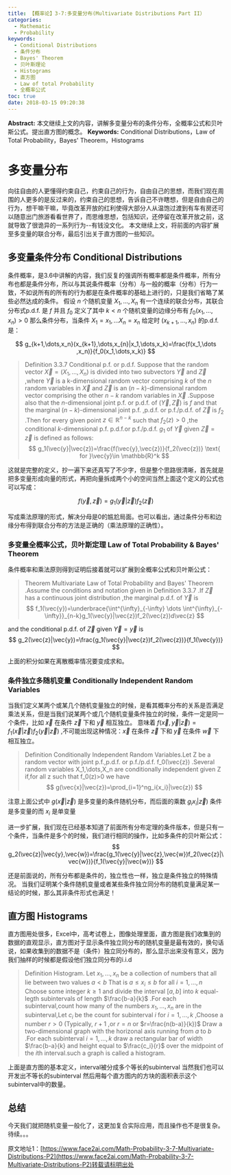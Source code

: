 ```yaml
---
title: 【概率论】3-7:多变量分布(Multivariate Distributions Part II）
categories:
  - Mathematic
  - Probability
keywords:
  - Conditional Distributions
  - 条件分布
  - Bayes' Theorem
  - 贝叶斯理论
  - Histograms
  - 直方图
  - Law of total Probability
  - 全概率公式
toc: true
date: 2018-03-15 09:20:38
---
```


**Abstract:** 本文继续上文的内容，讲解多变量分布的条件分布，全概率公式和贝叶斯公式。提出直方图的概念。
**Keywords:** Conditional Distributions，Law of Total Probability，Bayes' Theorem，Histograms

<!--more-->
# 多变量分布
向往自由的人更懂得约束自己，约束自己的行为，自由自己的思想，而我们现在周围的人更多的是反过来的，约束自己的思想，告诉自己不许瞎想，但是自由自己的行为，想干嘛干嘛，毕竟改革开放的红利使得大部分人从温饱过渡到有车有房还可以随意出门旅游看看世界了，而思维思想，包括知识，还停留在改革开放之前，这就导致了很诡异的一系列行为--有钱没文化。
本文继续上文，将前面的内容扩展至多变量的联合分布，最后引出关于直方图的一些知识。
## 多变量条件分布 Conditional Distributions
条件概率，是3.6中讲解的内容，我们反复的强调所有概率都是条件概率，所有分布也都是条件分布，所以与其说条件概率（分布）与一般的概率（分布）行为一致，不如说所有的所有的行为都是在条件概率的基础上进行的，只是我们省略了某些必然达成的条件。
假设 $n$ 个随机变量 $X_1,\dots,X_n$ 有一个连续的联合分布，其联合分布式p.d.f. 是  $f$ 并且 $f_0$  定义了其中 $k < n$ 个随机变量的边缘分布有 $f_0(x_1,\dots,x_n) > 0$ 那么条件分布，当条件 $X_1=x_1,\dots X_n=x_n$ 给定时 $(x_{k+1},\dots,x_n)$ 的p.d.f.是：

$$
g_{k+1,\dots,x_n}(x_{k+1},\dots,x_{n}|x_1,\dots,x_k)=\frac{f(x_1,\dots ,x_n)}{f_0(x_1,\dots,x_k)}
$$

>Definition 3.3.7 Conditional p.f. or p.d.f. Suppose that the random vector $\vec{X}=(X_1,\dots,X_n)$ is divided into two subvectors $\vec{Y}$ and $\vec{Z}$ ,where $\vec{Y}$ is a k-dimensional random vector comprising $k$ of the $n$ random variables in $\vec{X}$ and $\vec{Z}$ is an $(n-k)$-dimensional random vector comprising the other $n-k$ random variables in $\vec{X}$ .Suppose also that the $n$-dimensional joint p.f. or p.d.f. of $(\vec{Y},\vec{Z})$ is $f$ and that the marginal $(n-k)$-dimensional joint p.f. ,p.d.f. or p.f./p.d.f. of $\vec{Z}$ is $f_2$ .Then for every given point $z\in\mathbb{R}^{n-k}$ such that $f_2(z)>0$  ,the conditional $k$-dimensional p.f. p.d.f.or p.f./p.d.f. $g_1$ of $\vec{Y}$ given $\vec{Z}=\vec{z}$ is defined as follows:
$$
g_1(\vec{y}|\vec{z})=\frac{f(\vec{y},\vec{z})}{f_2(\vec{z})} \text{ for }\vec{y}\in \mathbb{R}^k
$$

这就是完整的定义，抄一遍下来还真写了不少字，但是整个思路很清晰，首先就是把多变量形成向量的形式，再把向量拆成两个小的空间当然上面这个定义的公式也可以写成：

$$
f(\vec{y},\vec{z})=g_1(\vec{y}|\vec{z}) f_2(\vec{z})
$$

写成乘法原理的形式，解决分母是0的尴尬局面。也可以看出，通过条件分布和边缘分布得到联合分布的方法是正确的（乘法原理的正确性）。
### 多变量全概率公式，贝叶斯定理 Law of Total Probability & Bayes' Theorem
条件概率和乘法原则得到证明后接着就可以扩展到全概率公式和贝叶斯公式：

>Theorem  Multivariate Law of Total Probability and Bayes' Theorem .Assume the conditions and notation given in Definition 3.3.7 .If $\vec{Z}$ has a continuous joint distribution ,the marginal p.d.f. of $\vec{Y}$ is
$$
f_1(\vec{y})=\underbrace{\int^{\infty}_{-\infty} \dots \int^{\infty}_{-\infty}}_{n-k}g_1(\vec{y}|\vec{z})f_2(\vec{z})d\vec{z}
$$

and the conditional p.d.f. of $\vec{Z}$ given $\vec{Y}=\vec{y}$ is
$$
g_2(\vec{z}|\vec{y})=\frac{g_1(\vec{y}|\vec{z})f_2(\vec{z})}{f_1(\vec{y})}
$$

上面的积分如果在离散概率情况要变成求和。
### 条件独立多随机变量 Conditionally Independent Random Variables
当我们定义某两个或某几个随机变量独立的时候，是看其概率分布的关系是否满足乘法关系，但是当我们说某两个或几个随机变量条件独立的时候，条件一定是同一个条件，比如 $\vec{x}$ 在条件 $\vec{z}$ 下和 $\vec{y}$ 相互独立。 意味着 $f(\vec{x},\vec{y}|\vec{z})=f_1(\vec{x}|\vec{z})f_2(\vec{y}|\vec{z})$ ,不可能出现这种情况：$\vec{x}$ 在条件 $\vec{z}$ 下和 $\vec{y}$ 在条件 $\vec{w}$ 下相互独立。

>Definition Conditionally Independent Random Variables.Let Z be a random vector with joint p.f.,p.d.f. or p.f./p.d.f. f_0(\vec{z}) .Several random variables X_1,\dots,X_n are conditionally independent given Z if,for all z such that f_0(z)>0 we have
$$
g(\vec{x}|\vec{z})=\prod_{i=1}^ng_i{x_i}|\vec{z})
$$

注意上面公式中 $g(\vec{x}|\vec{z})$ 是多变量的条件随机分布，而后面的乘数 $g_i{x_i}|\vec{z})$ 条件是多变量的而 $x_i$ 是单变量

进一步扩展，我们现在已经基本知道了前面所有分布定理的条件版本，但是只有一个条件，当条件是多个的时候，我们进行相同的操作，比如多条件的贝叶斯公式：
$$
g_2(\vec{z}|\vec{y},\vec{w})=\frac{g_1(\vec{y}|\vec{z},\vec{w})f_2(\vec{z}|\vec{w})}{f_1(\vec{y}|\vec{w})}
$$

还是前面说的，所有分布都是条件的，独立性也一样，独立是条件独立的特殊情况。
当我们证明某个条件随机变量或者某些条件独立同分布的随机变量满足某一结论的时候，那么其非条件形式也满足！

## 直方图 Histograms

直方图用处很多，Excel中，高考试卷上，图像处理里面，直方图是我们收集到的数据的直观显示，直方图对于显示条件独立同分布的随机变量是最有效的，换句话说，如果收集到的数据不是（条件）独立同分布的，那么显示出来没有意义，因为我们抽样的时候都是假设他们独立同分布的i.i.d

>Definition Histogram. Let $x_1,\dots,x_n$ be a collection of numbers that all lie between two values  $a < b$  That is  $a\leq x_i \leq b$ for all $i=1,\dots,n$ Choose some integer $k\geq 1$ and divide the interval $[a,b]$ into $k$ equal-legth subintervals of length $\frac{b-a}{k}$ .For each subinterval,count how many of the numbers $x_1,\dots,x_n$ are in the subinterval,Let $c_i$ be the count for subinterval $i$ for $i=1,\dots,k$ ,Choose a number $r>0$ (Typically, $r+1$ ,or $r=n$ or $r=\frac{n(b-a)}{k})$ Draw a two-dimensional graph with the horizonal axis running from $a$ to $b$ .For each subinterval $i=1,\dots,k$ draw a rectangular bar of width $\frac{b-a}{k} and height equal to $\frac{c_i}{r}$ over the midpoint of the $i$th interval.such a graph is called a histogram.

上面是直方图的基本定义，interval被分成多个等长的subinterval 当然我们也可以开发出不等长的subinterval 然后用每个直方图内的方块的面积表示这个subinterval中的数量。
## 总结
今天我们就把随机变量一般化了，这更加复合实际应用，而且操作也不是很复杂。
待续。。。





原文地址1：[https://www.face2ai.com/Math-Probability-3-7-Multivariate-Distributions-P2](https://www.face2ai.com/Math-Probability-3-7-Multivariate-Distributions-P2)转载请标明出处
